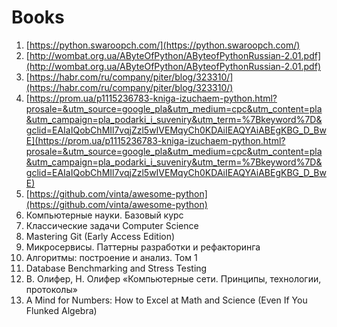 # Books

1. [https://python.swaroopch.com/](https://python.swaroopch.com/)
2. [http://wombat.org.ua/AByteOfPython/AByteofPythonRussian-2.01.pdf](http://wombat.org.ua/AByteOfPython/AByteofPythonRussian-2.01.pdf)
3. [https://habr.com/ru/company/piter/blog/323310/](https://habr.com/ru/company/piter/blog/323310/)
4. [https://prom.ua/p1115236783-kniga-izuchaem-python.html?prosale=&utm_source=google_pla&utm_medium=cpc&utm_content=pla&utm_campaign=pla_podarki_i_suveniry&utm_term=%7Bkeyword%7D&gclid=EAIaIQobChMIl7vqjZzl5wIVEMqyCh0KDAiIEAQYAiABEgKBG_D_BwE](https://prom.ua/p1115236783-kniga-izuchaem-python.html?prosale=&utm_source=google_pla&utm_medium=cpc&utm_content=pla&utm_campaign=pla_podarki_i_suveniry&utm_term=%7Bkeyword%7D&gclid=EAIaIQobChMIl7vqjZzl5wIVEMqyCh0KDAiIEAQYAiABEgKBG_D_BwE)
5. [https://github.com/vinta/awesome-python](https://github.com/vinta/awesome-python)
6. Компьютерные науки. Базовый курс
7. Классические задачи Computer Science
8. Mastering Git (Early Access Edition)
9. Микросервисы. Паттерны разработки и рефакторинга
10. Алгоритмы: построение и анализ. Том 1
11. Database Benchmarking and Stress Testing
12. В. Олифер, Н. Олифер «Компьютерные сети. Принципы, технологии, протоколы»
13. A Mind for Numbers: How to Excel at Math and Science (Even If You Flunked Algebra) 
